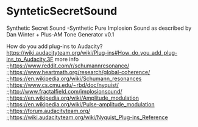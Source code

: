 # SynteticSecretSound
Synthetic Secret Sound -Synthetic Pure Implosion Sound as described by Dan Winter + Plus-AM Tone Generator v0.1

How do you add plug-ins to Audacity?
https://wiki.audacityteam.org/wiki/Plug-ins#How_do_you_add_plug-ins_to_Audacity.3F
more info
;;https://www.reddit.com/r/schumannresonance/
;;https://www.heartmath.org/research/global-coherence/
;;https://en.wikipedia.org/wiki/Schumann_resonances
;;https://www.cs.cmu.edu/~rbd/doc/nyquist/
;;http://www.fractalfield.com/implosionsound/
;;https://en.wikipedia.org/wiki/Amplitude_modulation
;;https://en.wikipedia.org/wiki/Pulse-amplitude_modulation
;;https://forum.audacityteam.org/
;;https://wiki.audacityteam.org/wiki/Nyquist_Plug-ins_Reference

